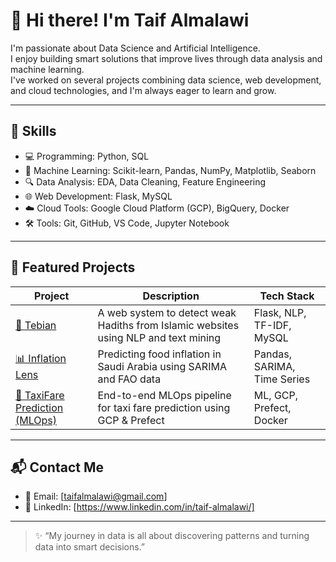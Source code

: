 # 👋 Hi there! I'm Taif Almalawi

I'm passionate about Data Science and Artificial Intelligence.  
I enjoy building smart solutions that improve lives through data analysis and machine learning.  
I've worked on several projects combining data science, web development, and cloud technologies, and I'm always eager to learn and grow.

---

## 🚀 Skills

- 💻 Programming: Python, SQL
- 🧠 Machine Learning: Scikit-learn, Pandas, NumPy, Matplotlib, Seaborn
- 🔍 Data Analysis: EDA, Data Cleaning, Feature Engineering
- 🌐 Web Development: Flask, MySQL
- ☁️ Cloud Tools: Google Cloud Platform (GCP), BigQuery, Docker
- 🛠️ Tools: Git, GitHub, VS Code, Jupyter Notebook

---

## 📂 Featured Projects

| Project | Description | Tech Stack |
|--------|-------------|------------|
| [🕌 Tebian](https://github.com/taifalmalawi/tebian) | A web system to detect weak Hadiths from Islamic websites using NLP and text mining | Flask, NLP, TF-IDF, MySQL |
| [📊 Inflation Lens](https://github.com/TaifAlmalawi/inflation_website) | Predicting food inflation in Saudi Arabia using SARIMA and FAO data | Pandas, SARIMA, Time Series |
| [🚖 TaxiFare Prediction (MLOps)](https://github.com/TaifAlmalawi/taxifare-website) | End-to-end MLOps pipeline for taxi fare prediction using GCP & Prefect | ML, GCP, Prefect, Docker |

---

## 📬 Contact Me

- 📧 Email: [taifalmalawi@gmail.com]
- 💼 LinkedIn: [https://www.linkedin.com/in/taif-almalawi/]
  
---

> ✨ “My journey in data is all about discovering patterns and turning data into smart decisions.”

